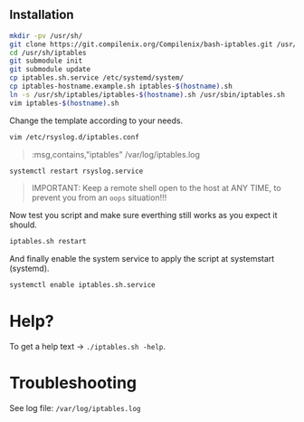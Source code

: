 ## Installation

```bash
mkdir -pv /usr/sh/
git clone https://git.compilenix.org/Compilenix/bash-iptables.git /usr/sh/iptables
cd /usr/sh/iptables
git submodule init
git submodule update
cp iptables.sh.service /etc/systemd/system/
cp iptables-hostname.example.sh iptables-$(hostname).sh
ln -s /usr/sh/iptables/iptables-$(hostname).sh /usr/sbin/iptables.sh
vim iptables-$(hostname).sh
```

Change the template according to your needs.

```bash
vim /etc/rsyslog.d/iptables.conf
```

> :msg,contains,"iptables" /var/log/iptables.log

```bash
systemctl restart rsyslog.service
```

> IMPORTANT: Keep a remote shell open to the host at ANY TIME, to prevent you from an `oops` situation!!!

Now test you script and make sure everthing still works as you expect it should.

```bash
iptables.sh restart
```

And finally enable the system service to apply the script at systemstart (systemd).

```bash
systemctl enable iptables.sh.service
```

# Help?

To get a help text -> `./iptables.sh -help`.

# Troubleshooting
See log file: `/var/log/iptables.log`
